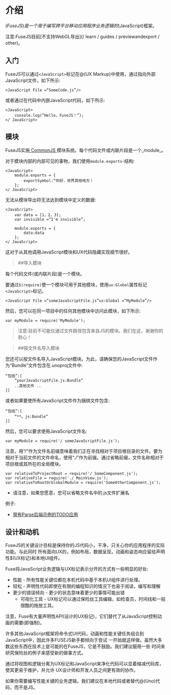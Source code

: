 <documentProperties pageTitle =“学习FuseJS”/>

# 介绍

$(FuseJS)是一个用于编写跨平台移动应用程序业务逻辑的$(JavaScript)框架。

注意:FuseJS目前[不支持WebGL导出](/ learn / guides / previewandexport / other)。

## 入门

FuseJS可以通过`<JavaScript>`标记在@(UX Markup)中使用，通过指向外部JavaScript文件，如下所示:

	<JavaScript File =“SomeCode.js”/>

或者通过在代码中内嵌JavaScript代码，如下所示:

	<JavaScript>
		console.log(“Hello，FuseJS！”);
	</ JavaScript>

## 模块

FuseJS实施<a href="http://www.commonjs.org/"> CommonJS </a>模块系统。每个代码文件或内联片段是一个_module_。

对于模块内部的内部可见的事物，我们使用`module.exports`-结构:

	<JavaScript>
		module.exports = {
			exportSymbol:“你好，世界其他地方！
		};
	</ JavaScript>

无法从模块导出将无法达到模块中定义的数据:

	<JavaScript>
		var data = [1，2，3];
		var invisible =“I'm invisible”;

		module.exports = {
			data:data
		};
	</ JavaScript>

这对于从其他调用JavaScript模块和UX代码隐藏实现细节很好。

> ##导入模块

每个代码文件(或内联片段)是一个模块。

要通过`$(require)`使一个模块可用于其他模块，使用`ux:Global`属性标记`<JavaScript>`标记。

	<JavaScript File =“someJavaScriptFile.js”ux:Global =“MyModule”/>

然后，您可以在同一项目中的任何其他模块中访问此模块，如下所示:

	var myModule = require('MyModule');

>注意:目前不可能仅通过文件路径包含来自JS的模块。我们在这，谢谢你的耐心！

> ##按文件名导入模块

您还可以按文件名导入JavaScript模块。为此，请确保您的JavaScript文件作为“Bundle”文件包含在.unoproj文件中:

```
“包括”:[
	“yourJavaScriptFile.js:Bundle”
	..其他文件 ..
]]
```

或者如果要使所有JavaScript文件作为捆绑文件包含:

```
“包括”:[
	“**。js:Bundle”
]]
```

然后，您可以要求使用JavaScript文件名:

```
var myModule = require('/ someJavaScriptFile.js');
```

注意，用“/”作为文件名前缀意味着我们正在寻找相对于项目根目录的文件。要为相对于当前文件的文件命名，使用“./”作为前缀。通过省略前缀，文件名称相对于项目根或其所在的全局模块。

```
var relativeToProjectRoot = require('/ SomeComponent.js');
var relativeFile = require('./ MainView.js');
var relativeToRootOrGlobalModule = require('SomeOtherComponent.js');
```

* 请注意，如果您愿意，您可以省略文件名中的.js文件扩展名


例子:

* <a href="https://www.fusetools.com/developers/examples/todoparseexample">带有Parse后端示例的TODO应用</a>

## 设计和动机

FuseJS的关键设计目标是保持你的JS代码小，干净，只关心你的应用程序的实际功能。与此同时
所有面向UX的，例如布局，数据呈现，动画和姿态响应留给声明性$(UX标记)和本地UI组件。

Fuse将JavaScript业务逻辑与UX标记表示分开的方式有一些明显的好处:

* 性能 - 所有性能关键位都在本机代码中基于本机UI组件进行处理。
* 轻松 - 声明性代码即使在有限的编程知识的情况下也易于阅读，编写和理解
* 更少的错误倾向 - 更少的状态意味着更少的事情可能出错
  * 可视化工具 -  UX标记可以通过保险丝工具编辑，如检查员，时间线和一般很酷的拖放工具。

注意，Fuse有大量声明性API(设计的UX标记)，它们替代了从JavaScript控制动画的需要(即强制)。

许多其他JavaScript框架将命令式UI代码，动画和性能关键任务组合到JavaScript中，因此许多FUSEJS新手都倾向于尝试
一开始就这样做。虽然大多数这些东西在技术上是可能的在FuseJS，它是不鼓励。我们建议服用一些
时间来研究保险丝的例子来感受新的做事方式。

通过将视图和逻辑分离为UX标记和JavaScript来净化代码可以显着缩减代码库，使其更易于维护，并允许
UX设计师和开发人员之间更有效的协作。

如果你需要编写性能关键的业务逻辑，我们建议在本地代码或者替代@(Uno)代码，而不是JS。
